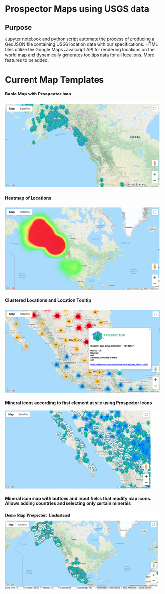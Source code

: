 # Prospector Maps using USGS data

## Purpose

Jupyter notebook and python script automate the process of producing a GeoJSON file containing USGS location data with our specifications. HTML files utilize the Google Maps Javascript API for rendering locations on the world map and dynamically generates tooltips data for all locations. More features to be added. 

# Current Map Templates

#### Basic Map with Prospector icon

<img src="https://raw.githubusercontent.com/mkhanyisig/RandomCodeSamples/master/JSON%20file/Screen%20Shot%202020-09-29%20at%206.52.16%20PM.png">

#### Heatmap of Locations

<img src="https://raw.githubusercontent.com/mkhanyisig/RandomCodeSamples/master/JSON%20file/Screen%20Shot%202020-09-29%20at%206.53.44%20PM.png">

#### Clustered Locations and Location Tooltip

<img src="https://raw.githubusercontent.com/mkhanyisig/RandomCodeSamples/master/JSON%20file/Screen%20Shot%202020-09-29%20at%206.54.52%20PM.png">

#### Mineral icons according to first element at site using Prospector Icons

<img src="https://raw.githubusercontent.com/mkhanyisig/RandomCodeSamples/master/Screen%20Shot%202020-10-05%20at%2010.09.16%20PM.png">

#### Mineral icon map with buttons and input fields that modify map icons. Allows adding countries and selecting only certain minerals

<img src="https://github.com/mkhanyisig/RandomCodeSamples/blob/master/Screen%20Shot%202020-10-22%20at%205.42.07%20AM.png">



